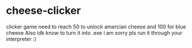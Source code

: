# cheese-clicker
clicker game 
need to reach 50 to unlock amercian cheese and 100 for blue cheese 
Also idk know to turn it into .exe i am sorry pls run it through your interpreter :)
